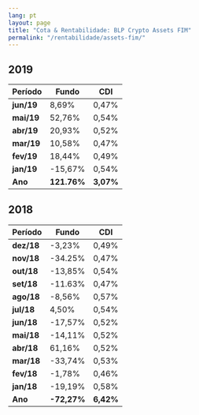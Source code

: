 ```yaml
---
lang: pt
layout: page
title: "Cota & Rentabilidade: BLP Crypto Assets FIM"
permalink: "/rentabilidade/assets-fim/"
---
```


## 2019

Período | Fundo | CDI
---|---|---
**jun/19** | 8,69% | 0,47%
**mai/19** | 52,76% | 0,54%
**abr/19** | 20,93% | 0,52%
**mar/19** | 10,58% | 0,47%
**fev/19** | 18,44% | 0,49%
**jan/19** | -15,67% | 0,54%
**Ano**  | **121.76%** | **3,07%**

## 2018

Período | Fundo | CDI
---|---|---
**dez/18** | -3,23% |  0,49%
**nov/18**  | -34.25%  | 0,47%
**out/18** | -13,85% | 0,54%
**set/18** | -11.63% | 0,47%
**ago/18** | -8,56% | 0,57%
**jul/18** | 4,50% | 0,54%
**jun/18** | -17,57% | 0,52%
**mai/18** | -14,11% | 0,52%
**abr/18** | 61,16% | 0,52%
**mar/18** | -33,74% | 0,53%
**fev/18** | -1,78% | 0,46%
**jan/18** | -19,19% | 0,58%
**Ano**  | **-72,27%** | **6,42%**

